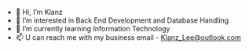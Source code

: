 - 👋 Hi, I’m Klanz 
- 👀 I’m interested in Back End Development and Database Handling
- 🌱 I’m currently learning Information Technology
- 📫 U can reach me with my business email - Klanz_Lee@outlook.com

<!---
ChaDomi/ChaDomi is a ✨ special ✨ repository because its `README.md` (this file) appears on your GitHub profile.
You can click the Preview link to take a look at your changes.
--->
